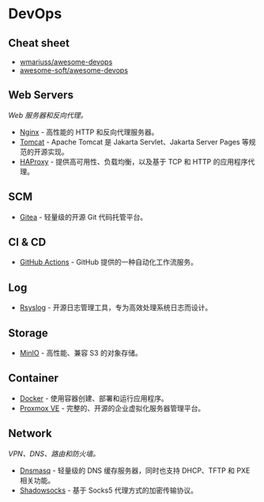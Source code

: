 # DevOps

## Cheat sheet

- [wmariuss/awesome-devops](https://github.com/wmariuss/awesome-devops)
- [awesome-soft/awesome-devops](https://github.com/awesome-soft/awesome-devops)

## Web Servers

*Web 服务器和反向代理。*

- [Nginx](https://nginx.org/) - 高性能的 HTTP 和反向代理服务器。
- [Tomcat](https://tomcat.apache.org/) - Apache Tomcat 是 Jakarta Servlet、Jakarta Server Pages 等规范的开源实现。
- [HAProxy](https://www.haproxy.org/) - 提供高可用性、负载均衡，以及基于 TCP 和 HTTP 的应用程序代理。

## SCM

- [Gitea](https://gitea.io/) - 轻量级的开源 Git 代码托管平台。

## CI & CD

- [GitHub Actions](https://docs.github.com/en/actions) - GitHub 提供的一种自动化工作流服务。

## Log

- [Rsyslog](https://github.com/rsyslog/rsyslog) - 开源日志管理工具，专为高效处理系统日志而设计。

## Storage

- [MinIO](https://github.com/minio/minio) - 高性能、兼容 S3 的对象存储。

## Container

- [Docker](https://www.docker.com/) - 使用容器创建、部署和运行应用程序。
- [Proxmox VE](https://www.proxmox.com/en/products/proxmox-virtual-environment/overview) - 完整的、开源的企业虚拟化服务器管理平台。

## Network

*VPN、DNS、路由和防火墙。*

- [Dnsmasq](https://thekelleys.org.uk/dnsmasq/doc.html) - 轻量级的 DNS 缓存服务器，同时也支持 DHCP、TFTP 和 PXE 相关功能。
- [Shadowsocks](https://shadowsocks.org/) - 基于 Socks5 代理方式的加密传输协议。

